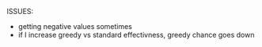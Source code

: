 ISSUES:
- getting negative values sometimes 
- if I increase greedy vs standard effectivness, greedy chance goes down
